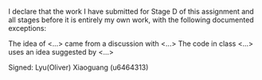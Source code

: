 I declare that the work I have submitted for Stage D of this assignment and all stages before it is entirely my own work, with the following documented exceptions:


The idea of <...> came from a discussion with <...>
The code in class <...> uses an idea suggested by <...>


Signed: Lyu(Oliver) Xiaoguang (u6464313)